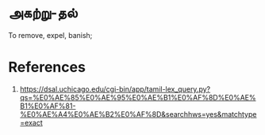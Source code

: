 # அகற்று-தல்
To remove, expel, banish;


# References
1. https://dsal.uchicago.edu/cgi-bin/app/tamil-lex_query.py?qs=%E0%AE%85%E0%AE%95%E0%AE%B1%E0%AF%8D%E0%AE%B1%E0%AF%81-%E0%AE%A4%E0%AE%B2%E0%AF%8D&searchhws=yes&matchtype=exact
